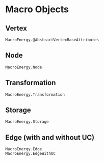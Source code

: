 # Macro Objects

## Vertex
```@docs
MacroEnergy.@AbstractVertexBaseAttributes
```

## Node
```@docs
MacroEnergy.Node
```

## Transformation
```@docs
MacroEnergy.Transformation
```

## Storage
```@docs
MacroEnergy.Storage
```

## Edge (with and without UC)
```@docs
MacroEnergy.Edge
MacroEnergy.EdgeWithUC
```
